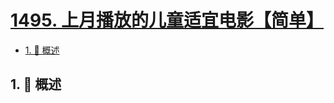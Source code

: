 # [1495. 上月播放的儿童适宜电影【简单】](https://github.com/tnotesjs/TNotes.leetcode/tree/main/notes/1495.%20%E4%B8%8A%E6%9C%88%E6%92%AD%E6%94%BE%E7%9A%84%E5%84%BF%E7%AB%A5%E9%80%82%E5%AE%9C%E7%94%B5%E5%BD%B1%E3%80%90%E7%AE%80%E5%8D%95%E3%80%91)

<!-- region:toc -->

- [1. 📝 概述](#1--概述)

<!-- endregion:toc -->

## 1. 📝 概述
